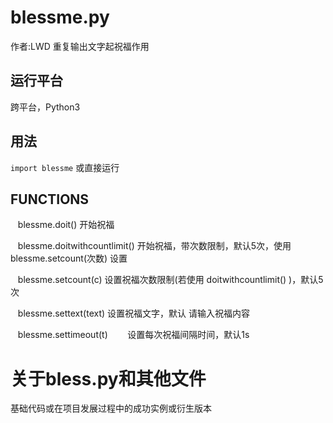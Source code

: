 # blessme.py
作者:LWD
重复输出文字起祝福作用
## 运行平台
跨平台，Python3
## 用法
``import blessme``
或直接运行
## FUNCTIONS
    blessme.doit()
        开始祝福

    blessme.doitwithcountlimit()
        开始祝福，带次数限制，默认5次，使用 blessme.setcount(次数) 设置

    blessme.setcount(c)
        设置祝福次数限制(若使用 doitwithcountlimit() )，默认5次

    blessme.settext(text)
        设置祝福文字，默认 请输入祝福内容

    blessme.settimeout(t)
        设置每次祝福间隔时间，默认1s
# 关于bless.py和其他文件
基础代码或在项目发展过程中的成功实例或衍生版本
